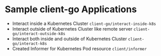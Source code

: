 # Sample client-go Applications
- Interact inside a Kubernetes Cluster  `client-go/interact-inside-k8s`
- Interact outside of Kubernetes Cluster like remote server  `client-go/interact-outside-k8s`
- Interact both inside and outside of Kubernetes Cluster  `client-go/interact-k8s`
- Created Informer for Kubernetes Pod resource `client/informer`
